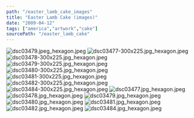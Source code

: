 ```yaml
---
path: "/easter_lamb_cake_images"
title: "Easter Lamb Cake (images)"
date: "2009-04-12"
tags: ["america","artwork","cake"]
sourcePath: "/easter_lamb_cake"
---
```


 ![dsc03479.jpeg_hexagon.jpeg](dsc03479.jpeg_hexagon.jpeg) ![dsc03477-300x225.jpg_hexagon.jpeg](dsc03477-300x225.jpg_hexagon.jpeg) ![dsc03478-300x225.jpg_hexagon.jpeg](dsc03478-300x225.jpg_hexagon.jpeg) ![dsc03479-300x225.jpg_hexagon.jpeg](dsc03479-300x225.jpg_hexagon.jpeg) ![dsc03480-300x225.jpg_hexagon.jpeg](dsc03480-300x225.jpg_hexagon.jpeg) ![dsc03481-300x225.jpg_hexagon.jpeg](dsc03481-300x225.jpg_hexagon.jpeg) ![dsc03482-300x225.jpg_hexagon.jpeg](dsc03482-300x225.jpg_hexagon.jpeg) ![dsc03484-300x225.jpg_hexagon.jpeg](dsc03484-300x225.jpg_hexagon.jpeg) ![dsc03477.jpg_hexagon.jpeg](dsc03477.jpg_hexagon.jpeg) ![dsc03478.jpg_hexagon.jpeg](dsc03478.jpg_hexagon.jpeg) ![dsc03479.jpg_hexagon.jpeg](dsc03479.jpg_hexagon.jpeg) ![dsc03480.jpg_hexagon.jpeg](dsc03480.jpg_hexagon.jpeg) ![dsc03481.jpg_hexagon.jpeg](dsc03481.jpg_hexagon.jpeg) ![dsc03482.jpg_hexagon.jpeg](dsc03482.jpg_hexagon.jpeg) ![dsc03484.jpg_hexagon.jpeg](dsc03484.jpg_hexagon.jpeg)